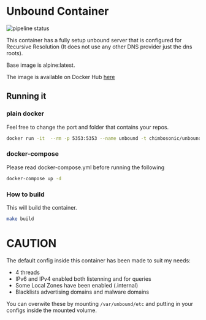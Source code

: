 # Unbound Container
![pipeline status](https://gitlab.com/chimbosonic/unbound-container/badges/master/pipeline.svg)

This container has a fully setup unbound server that is configured for Recursive Resolution (It does not use any other DNS provider just the dns roots).

Base image is alpine:latest.

The image is available on Docker Hub [here](https://hub.docker.com/repository/docker/chimbosonic/unbound)

## Running it
### plain docker
Feel free to change the port and folder that contains your repos.

```bash
docker run -it  --rm -p 5353:5353 --name unbound -t chimbosonic/unbound:latest
```

### docker-compose
Please read docker-compose.yml before running the following

```bash
docker-compose up -d
```

### How to build
This will build the container.

```bash
make build
```

# CAUTION
The default config inside this container has been made to suit my needs:
  - 4 threads
  - IPv6 and IPv4 enabled both listenning and for queries
  - Some Local Zones have been enabled (.internal)
  - Blacklists advertising domains and malware domains

You can overwite these by mounting `/var/unbound/etc` and putting in your configs inside the mounted volume.